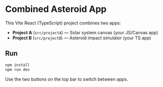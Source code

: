 
# Combined Asteroid App

This Vite React (TypeScript) project combines two apps:
- **Project A** (`src/projectA`) — Solar system canvas (your JS/Canvas app)
- **Project B** (`src/projectB`) — Asteroid impact simulator (your TS app)

## Run
```bash
npm install
npm run dev
```
Use the two buttons on the top bar to switch between apps.
